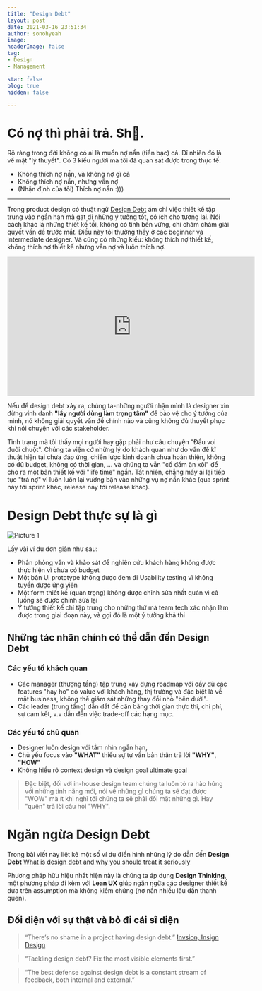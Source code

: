 ```yaml
---
title: "Design Debt"
layout: post
date: 2021-03-16 23:51:34
author: sonohyeah
image: 
headerImage: false
tag:
- Design
- Management

star: false
blog: true
hidden: false

---
```


# Có nợ thì phải trả. Sh💩.

Rõ ràng trong đời không có ai là muốn nợ nần (tiền bạc) cả. Dĩ nhiên đó là về mặt "lý thuyết". Có 3 kiểu người mà tôi đã quan sát được trong thực tế:
- Không thích nợ nần, và không nợ gì cả
- Không thích nợ nần, nhưng vẫn nợ
- (Nhận định của tôi) Thích nợ nần :)))
---

Trong product design có thuật ngữ [Design Debt](https://www.youtube.com/watch?v=pqeJFYwnkjE) ám chỉ việc thiết kế tập trung vào ngắn hạn mà gạt đi những ý tưởng tốt, có ích cho tương lai. Nói cách khác là những thiết kế tồi, không có tính bền vững, chỉ chăm chăm giải quyết vấn đề trước mắt. Điều này tôi thường thấy ở các beginner và intermediate designer. Và cũng có những kiểu: không thích nợ thiết kế, không thích nợ thiết kế nhưng vẫn nợ và luôn thích nợ.

<iframe width="560" height="315" src="https://www.youtube.com/embed/pqeJFYwnkjE?controls=0" frameborder="0" allow="accelerometer; autoplay; clipboard-write; encrypted-media; gyroscope; picture-in-picture" allowfullscreen></iframe>

Nếu để design debt xảy ra, chúng ta-những người nhận mình là designer xin đừng vinh danh **"lấy người dùng làm trọng tâm"** để bảo vệ cho ý tưởng của mình, nó không giải quyết vấn đề chính nào và cũng không đủ thuyết phục khi nói chuyện với các stakeholder.

Tình trạng mà tôi thấy mọi người hay gặp phải như câu chuyện "Đầu voi đuôi chuột". Chúng ta viện cớ những lý do khách quan như do vấn đề kĩ thuật hiện tại chưa đáp ứng, chiến lược kinh doanh chưa hoàn thiện, không có đủ budget, không có thời gian, ... và chúng ta vẫn "cố đấm ăn xôi" để cho ra một bản thiết kế với "life time" ngắn. Tất nhiên, chẳng mấy ai lại tiếp tục "trả nợ" vì luôn luôn lại vướng bận vào những vụ nợ nần khác (qua sprint này tới sprint khác, release này tới release khác).

# Design Debt thực sự là gì
![Picture 1](/assets/images/technical-debt-pentalog.png)

Lấy vài ví dụ đơn giản như sau:
- Phần phỏng vấn và khảo sát để nghiên cứu khách hàng không được thực hiện vì chưa có budget
- Một bản Ui prototype không được đem đi Usability testing vì không tuyển được ứng viên
- Một form thiết kế (quan trọng) không được chỉnh sửa nhất quán vì cả luồng sẽ được chỉnh sửa lại
- Ý tưởng thiết kế chỉ tập trung cho những thứ mà team tech xác nhận làm được trong giai đoạn này, và gọi đó là một ý tưởng khả thi

## Những tác nhân chính có thể dẫn đến Design Debt

### Các yếu tố khách quan
- Các manager (thượng tầng) tập trung xây dựng roadmap với đầy đủ các features "hay ho" có value với khách hàng, thị trường và đặc biệt là về mặt business, không thể giám sát những thay đổi nhỏ "bên dưới".
- Các leader (trung tầng) dẫn dắt để cân bằng thời gian thực thi, chi phí, sự cam kết, v.v dẫn đến việc trade-off các hạng mục.

### Các yếu tố chủ quan
- Designer luôn design với tầm nhìn ngắn hạn, 
- Chủ yếu focus vào **"WHAT"** thiếu sự tự vấn bản thân trả lời **"WHY"**, **"HOW"**
- Không hiểu rõ context design và design goal [ultimate goal](/blog/2021-03-07-the-ultimate-goal)

> Đặc biệt, đối với in-house design team chúng ta luôn tỏ ra hào hứng với những tính năng mới, nói về những gì chúng ta sẽ đạt được "WOW" mà ít khi nghĩ tới chúng ta sẽ phải đối mặt những gì. Hay "quên" trả lời câu hỏi "WHY".

# Ngăn ngừa Design Debt

Trong bài viết này liệt kê một số ví dụ điển hình những lý do dẫn đến **Design Debt**
[What is design debt and why you should treat it seriously](https://uxdesign.cc/what-is-design-debt-and-why-you-should-treat-it-seriously-4366d33d3c89#2bf4)

Phương pháp hữu hiệu nhất hiện này là chúng ta áp dụng **Design Thinking**, một phương pháp đi kèm với **Lean UX** giúp ngăn ngừa các designer thiết kế dựa trên assumption mà không kiểm chứng (nợ nần nhiều lâu dần thanh quen).

## Đối diện với sự thật và bỏ đi cái sĩ diện

> “There’s no shame in a project having design debt.”
> [Invsion, Insign Design](https://www.invisionapp.com/inside-design/tackle-design-debt/)

> “Tackling design debt? 
> Fix the most visible elements first.”

> “The best defense against design debt is a constant stream of feedback, both internal and external.”
